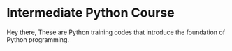 # Intermediate Python Course

Hey there, 
These are Python training codes that introduce the foundation of Python programming. 
